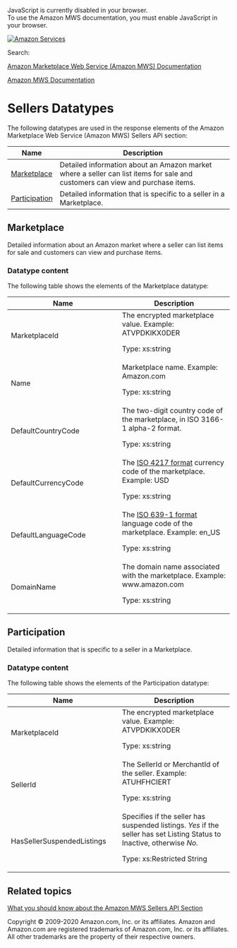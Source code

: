 <div id="MWSDX_noscript">

JavaScript is currently disabled in your browser.  
To use the Amazon MWS documentation, you must enable JavaScript in your
browser.

</div>

<div id="MWSDX_divtop">

[![Amazon
Services](https://images-na.ssl-images-amazon.com/images/G/08/mwsportal/fr_FR/amazonservices.gif "Amazon Services")](http://services.amazon.fr)

<div id="MWSDX_search">

<span id="MWSDX_searchlbl">Search:</span>

</div>

  
<span id="MWSDX_titlebar">[Amazon Marketplace Web Service (Amazon MWS)
Documentation](https://developer.amazonservices.fr/gp/mws/docs.html)</span>

</div>

<div id="MWSDX_divbottom">

<div id="MWSDX_divleft">

<div id="MWSDX_toc">

</div>

</div>

<div id="MWSDX_divright">

<div id="MWSDX_content">

<span id="MWSDX_breadcrumbs">[Amazon MWS
Documentation](https://developer.amazonservices.fr/gp/mws/docs.html)</span>

<div id="Feeds_Datatypes" class="nested0">

# Sellers Datatypes

<div class="body">

The following datatypes are used in the response elements of the <span
class="ph">Amazon Marketplace Web Service (Amazon MWS)</span> <span
class="ph">Sellers API section</span>:

<div class="tablenoborder">

| Name                                                                                                                                                                                      | Description                                                                                                                                           |
|-------------------------------------------------------------------------------------------------------------------------------------------------------------------------------------------|-------------------------------------------------------------------------------------------------------------------------------------------------------|
| <a href="#Marketplace" class="xref" title="Detailed information about an Amazon market where a seller can list items for sale and customers can view and purchase items.">Marketplace</a> | <span class="ph">Detailed information about an Amazon market where a seller can list items for sale and customers can view and purchase items.</span> |
| <a href="#Participation" class="xref" title="Detailed information that is specific to a seller in a Marketplace.">Participation</a>                                                       | <span class="ph">Detailed information that is specific to a seller in a Marketplace.</span>                                                           |

</div>

</div>

<div id="Marketplace" class="topic nested1">

## Marketplace

<div class="body">

<span class="ph">Detailed information about an Amazon market where a
seller can list items for sale and customers can view and purchase
items.</span>

<div class="section">

### Datatype content

The following table shows the elements of the <span
class="keyword parmname">Marketplace</span> datatype:

<div class="tablenoborder">

<table class="table" data-cellpadding="4" data-cellspacing="0" data-summary="" data-frame="border" data-border="1" data-rules="all">
<colgroup>
<col style="width: 50%" />
<col style="width: 50%" />
</colgroup>
<thead class="thead" data-align="left">
<tr class="header row">
<th id="d304400e177" class="entry" data-valign="top" width="50%">Name</th>
<th id="d304400e180" class="entry" data-valign="top" width="50%">Description</th>
</tr>
</thead>
<tbody class="tbody">
<tr class="odd row">
<td class="entry" data-valign="top" width="50%" headers="d304400e177 "><span class="keyword parmname">MarketplaceId</span></td>
<td class="entry" data-valign="top" width="50%" headers="d304400e180 ">The encrypted marketplace value. Example: ATVPDKIKX0DER
<p><span class="ph">Type: xs:string</span></p></td>
</tr>
<tr class="even row">
<td class="entry" data-valign="top" width="50%" headers="d304400e177 "><span class="keyword parmname">Name</span></td>
<td class="entry" data-valign="top" width="50%" headers="d304400e180 ">Marketplace name. Example: Amazon.com
<p><span class="ph">Type: xs:string</span></p></td>
</tr>
<tr class="odd row">
<td class="entry" data-valign="top" width="50%" headers="d304400e177 "><span class="keyword parmname">DefaultCountryCode</span></td>
<td class="entry" data-valign="top" width="50%" headers="d304400e180 ">The two-digit country code of the marketplace, in ISO 3166-1 alpha-2 format.
<p><span class="ph">Type: xs:string</span></p></td>
</tr>
<tr class="even row">
<td class="entry" data-valign="top" width="50%" headers="d304400e177 "><span class="keyword parmname">DefaultCurrencyCode</span></td>
<td class="entry" data-valign="top" width="50%" headers="d304400e180 ">The <span class="ph"> <a href="../dev_guide/DG_ISO4217.md" class="xref">ISO 4217 format</a> </span> currency code of the marketplace. Example: USD
<p><span class="ph">Type: xs:string</span></p></td>
</tr>
<tr class="odd row">
<td class="entry" data-valign="top" width="50%" headers="d304400e177 "><span class="keyword parmname">DefaultLanguageCode</span></td>
<td class="entry" data-valign="top" width="50%" headers="d304400e180 ">The <span class="ph"> <a href="../dev_guide/DG_ISO639.md" class="xref">ISO 639-1 format</a> </span> language code of the marketplace. Example: en_US
<p><span class="ph">Type: xs:string</span></p></td>
</tr>
<tr class="even row">
<td class="entry" data-valign="top" width="50%" headers="d304400e177 "><span class="keyword parmname">DomainName</span></td>
<td class="entry" data-valign="top" width="50%" headers="d304400e180 ">The domain name associated with the marketplace. Example: www.amazon.com
<p><span class="ph">Type: xs:string</span></p></td>
</tr>
</tbody>
</table>

</div>

</div>

</div>

</div>

<div id="Participation" class="topic nested1">

## Participation

<div class="body">

<span class="ph">Detailed information that is specific to a seller in a
Marketplace.</span>

<div class="section">

### Datatype content

The following table shows the elements of the <span
class="keyword parmname">Participation</span> datatype:

<div class="tablenoborder">

<table class="table" data-cellpadding="4" data-cellspacing="0" data-summary="" data-frame="border" data-border="1" data-rules="all">
<colgroup>
<col style="width: 50%" />
<col style="width: 50%" />
</colgroup>
<thead class="thead" data-align="left">
<tr class="header row">
<th id="d304400e369" class="entry" data-valign="top" width="50%">Name</th>
<th id="d304400e372" class="entry" data-valign="top" width="50%">Description</th>
</tr>
</thead>
<tbody class="tbody">
<tr class="odd row">
<td class="entry" data-valign="top" width="50%" headers="d304400e369 "><span class="keyword parmname">MarketplaceId</span></td>
<td class="entry" data-valign="top" width="50%" headers="d304400e372 ">The encrypted marketplace value. Example: ATVPDKIKX0DER
<p><span class="ph">Type: xs:string</span></p></td>
</tr>
<tr class="even row">
<td class="entry" data-valign="top" width="50%" headers="d304400e369 "><span class="keyword parmname">SellerId</span></td>
<td class="entry" data-valign="top" width="50%" headers="d304400e372 ">The <span class="keyword parmname">SellerId</span> or <span class="keyword parmname">MerchantId</span> of the seller. Example: ATUHFHCIERT
<p><span class="ph">Type: xs:string</span></p></td>
</tr>
<tr class="odd row">
<td class="entry" data-valign="top" width="50%" headers="d304400e369 "><span class="keyword parmname">HasSellerSuspendedListings</span></td>
<td class="entry" data-valign="top" width="50%" headers="d304400e372 ">Specifies if the seller has suspended listings. <var class="keyword varname">Yes</var> if the seller has set Listing Status to Inactive, otherwise <var class="keyword varname">No</var>.
<p>Type: xs:Restricted String</p></td>
</tr>
</tbody>
</table>

</div>

</div>

</div>

</div>

<div id="RelatedActions" class="topic nested1">

## Related topics

<div class="body">

<a href="Sellers_Overview.md" class="xref">What you should know about the Amazon MWS Sellers API Section</a>

</div>

</div>

</div>

<div id="MWSDX_footer">

Copyright © 2009-2020 Amazon.com, Inc. or its affiliates. Amazon and
Amazon.com are registered trademarks of Amazon.com, Inc. or its
affiliates. All other trademarks are the property of their respective
owners.

</div>

</div>

</div>

<div style="clear: both;">

</div>

</div>
